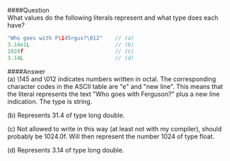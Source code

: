 ####Question  
What values do the following literals represent and what type does each have?  
```cpp
"Who goes with F\145rgus?\012"    // (a)
3.14e1L                           // (b)
1024f                             // (c)
3.14L                             // (d)
```
####Answer  
(a) \145 and \012 indicates numbers written in octal. The corresponding character codes in the ASCII table are "e" and "new line". This means that the literal represents the text "Who goes with Ferguson?" plus a new line indication. The type is string.  

(b) Represents 31.4 of type long double.  

(c) Not allowed to write in this way (at least not with my compiler), should probably be 1024.0f. Will then represent the number 1024 of type float.  

(d) Represents 3.14 of type long double.  
